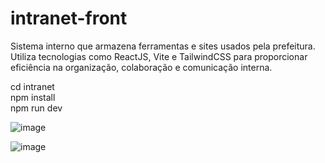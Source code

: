 # intranet-front

Sistema interno que armazena ferramentas e sites usados pela prefeitura. Utiliza tecnologias como ReactJS, Vite e TailwindCSS para proporcionar eficiência na organização, colaboração e comunicação interna.

 cd intranet <br />
  npm install <br />
  npm run dev

![image](https://github.com/camilagsoares/intranet-front/assets/85360804/eaf0eacc-723b-4789-8803-723e8628dcc4)


![image](https://github.com/camilagsoares/intranet-front/assets/85360804/6479cbf6-8bd3-4172-a494-a04273b42549)
